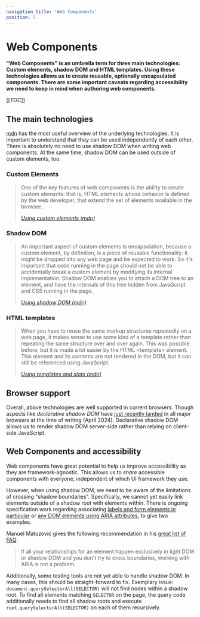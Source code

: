 ```yaml
---
navigation_title: 'Web Components'
position: 5
---
```


# Web Components

**"Web Components" is an umbrella term for three main technologies: Custom elements, shadow DOM and HTML templates. Using these technologies allows us to create reusable, optionally encapsulated components. There are some important caveats regarding accessibility we need to keep in mind when authoring web components.**

[[_TOC_]]

## The main technologies

[mdn](https://developer.mozilla.org/en-US/docs/Web/API/Web_components) has the most useful overview of the underlying technologies. It is important to understand that they can be used independently of each other. There is absolutely no need to use shadow DOM when writing web components. At the same time, shadow DOM can be used outside of custom elements, too.

### Custom Elements

> One of the key features of web components is the ability to create custom elements: that is, HTML elements whose behavior is defined by the web developer, that extend the set of elements available in the browser.
>
> <cite>[Using custom elements (mdn)](https://developer.mozilla.org/en-US/docs/Web/API/Web_components/Using_custom_elements)</cite>

### Shadow DOM

> An important aspect of custom elements is encapsulation, because a custom element, by definition, is a piece of reusable functionality: it might be dropped into any web page and be expected to work. So it's important that code running in the page should not be able to accidentally break a custom element by modifying its internal implementation. Shadow DOM enables you to attach a DOM tree to an element, and have the internals of this tree hidden from JavaScript and CSS running in the page.
>
> <cite>[Using shadow DOM (mdn)](https://developer.mozilla.org/en-US/docs/Web/API/Web_components/Using_shadow_DOM)</cite>

### HTML templates

> When you have to reuse the same markup structures repeatedly on a web page, it makes sense to use some kind of a template rather than repeating the same structure over and over again. This was possible before, but it is made a lot easier by the HTML \<template\> element. This element and its contents are not rendered in the DOM, but it can still be referenced using JavaScript.
>
> <cite>[Using templates and slots
> (mdn)](https://developer.mozilla.org/en-US/docs/Web/API/Web_components/Using_templates_and_slots)</cite>

## Browser support

Overall, above technologies are well supported in current browsers. Though aspects like _declarative shadow DOM_ have [just recently landed](https://caniuse.com/declarative-shadow-dom) in all major browsers at the time of writing (April 2024). Declarative shadow DOM allows us to render shadow DOM server-side rather than relying on client-side JavaScript.

## Web Components and accessibility

Web components have great potential to help us improve accessibility as they are framework-agnostic. This allows us to _share_ accessible components with everyone, independent of which UI framework they use.

However, when using shadow DOM, we need to be aware of the limitations of crossing "shadow boundaries". Specifically, we cannot yet easily link elements outside of a shadow root with elements within. There is ongoing specification work regarding associating [labels and form elements in particular](https://github.com/whatwg/html/issues/3219) or [any DOM elements using ARIA attributes](https://github.com/WICG/aom/issues/192), to give two examples.

Manuel Matuzović gives the following recommendation in his [great list of FAQ](https://www.matuzo.at/blog/2023/web-components-accessibility-faq):

> If all your relationships for an element happen exclusively in light DOM or shadow DOM and you don't try to cross boundaries, working with ARIA is not a problem.

Additionally, some testing tools are not yet able to handle shadow DOM. In many cases, this should be straight-forward to fix. Exemplary issue: `document.querySelectorAll(SELECTOR)` will not find nodes within a shadow root. To find all elements matching `SELECTOR` on the page, the query code additionally needs to find all shadow roots and execute `root.querySelectorAll(SELECTOR)` on each of them recursively.
